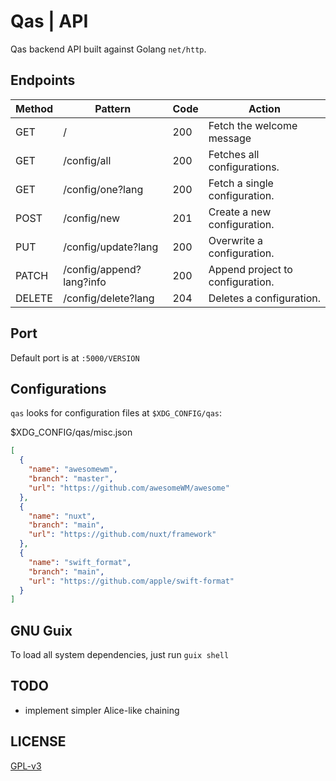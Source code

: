 # Qas | API

Qas backend API built against Golang `net/http`.

## Endpoints

| Method | Pattern                  | Code | Action                           |
| ------ | ------------------------ | ---- | -------------------------------- |
| GET    | /                        | 200  | Fetch the welcome message        |
| GET    | /config/all              | 200  | Fetches all configurations.      |
| GET    | /config/one?lang         | 200  | Fetch a single configuration.    |
| POST   | /config/new              | 201  | Create a new configuration.      |
| PUT    | /config/update?lang      | 200  | Overwrite a configuration.       |
| PATCH  | /config/append?lang?info | 200  | Append project to configuration. |
| DELETE | /config/delete?lang      | 204  | Deletes a configuration.         |

## Port

Default port is at `:5000/VERSION`

## Configurations

`qas` looks for configuration files at `$XDG_CONFIG/qas`:

$XDG_CONFIG/qas/misc.json

```json
[
  {
    "name": "awesomewm",
    "branch": "master",
    "url": "https://github.com/awesomeWM/awesome"
  },
  {
    "name": "nuxt",
    "branch": "main",
    "url": "https://github.com/nuxt/framework"
  },
  {
    "name": "swift_format",
    "branch": "main",
    "url": "https://github.com/apple/swift-format"
  }
]
```

## GNU Guix

To load all system dependencies, just run `guix shell`

## TODO

- implement simpler Alice-like chaining

## LICENSE

[GPL-v3](https://www.gnu.org/licenses/gpl-3.0.en.html)
